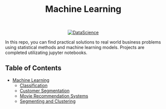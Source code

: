 <h1 align="center"> Machine Learning </h1> <br><p align="center">
  <a href="https://geniuslifedesign.github.io/Projects.github.io">
    <img alt="DataScience" title="DataScience" src="https://geniuslifedesign.github.io/Projects.github.io/images/data-visualization.png">
  </a>
</p>

In this repo, you can find practical solutions to real world business problems using statistical methods and machine learning models. Projects are completed utilizating jupyter notebooks.

## Table of Contents
- [Machine Learning](https://geniuslifedesign.github.io/Projects.github.io/Machine_Learning)
    - [Classification](https://geniuslifedesign.github.io/Projects.github.io/Machine_Learning/Classification)
    - [Customer Segmentation](https://geniuslifedesign.github.io/Projects.github.io/Machine_Learning/Customer_Segmentation)
    - [Movie Recommendation Systems](https://geniuslifedesign.github.io/Projects.github.io/Machine_Learning/Movie_Recommendation_Systems)
    - [Segmenting and Clustering](https://geniuslifedesign.github.io/Projects.github.io/Machine_Learning/Segmenting_and_Clustering)
  